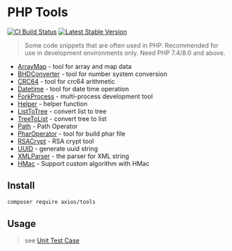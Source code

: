 # PHP Tools

[![CI Build Status](https://github.com/AxiosCros/php-tools/workflows/CI/badge.svg)](https://github.com/AxiosCros/php-tools/actions?query=workflow%3ACI)
[![Latest Stable Version](https://poser.pugx.org/axios/tools/v)](//packagist.org/packages/axios/tools)

> Some code snippets that are often used in PHP.
> Recommended for use in development environments only.
> Need PHP 7.4/8.0 and above.

- [ArrayMap](./src/ArrayMap.php) - tool for array and map data
- [BHDConverter](./src/BHDConverter.php) - tool for number system conversion
- [CRC64](./src/CRC64.php) - tool for crc64 arithmetic
- [Datetime](./src/Datetime.php) - tool for date time operation
- [ForkProcess](./src/ForkProcess.php) - multi-process development tool
- [Helper](./src/Helper.php) - helper function
- [ListToTree](./src/ListToTree.php) - convert list to tree
- [TreeToList]('./src/TreeToList.php') - convert tree to list
- [Path](./src/Path.php) - Path Operator
- [PharOperator](./src/PharOperator.php) - tool for build phar file
- [RSACrypt](./src/RSACrypt.php) - RSA crypt tool
- [UUID](./src/UUID.php) - generate uuid string
- [XMLParser](./src/XMLParser.php) - the parser for XML string
- [HMac](./src/HMac.php) - Support custom algorithm with HMac

## Install

```bash
composer require axios/tools
```

## Usage

> see [Unit Test Case](./tests/unit/)
